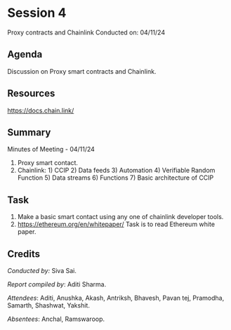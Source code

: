 
# Session 4
Proxy contracts and Chainlink
Conducted on: 04/11/24

## Agenda
Discussion on Proxy smart contracts and Chainlink.

## Resources
https://docs.chain.link/

## Summary
Minutes of Meeting - 04/11/24
1. Proxy smart contact.
2. Chainlink: 
        1) CCIP
        2) Data feeds
        3) Automation
        4) Verifiable Random Function
        5) Data streams 
        6) Functions 
        7) Basic architecture of CCIP
   
## Task
1. Make a basic smart contact using any one of chainlink developer tools.
2. https://ethereum.org/en/whitepaper/ Task is to read Ethereum white paper.

## Credits
*Conducted by:* Siva Sai.

*Report compiled by*: Aditi Sharma.

*Attendees*: Aditi,
             Anushka, 
             Akash, 
             Antriksh,
             Bhavesh,
             Pavan tej, 
             Pramodha, 
             Samarth,
             Shashwat, 
             Yakshit.

*Absentees*: Anchal,
             Ramswaroop.
